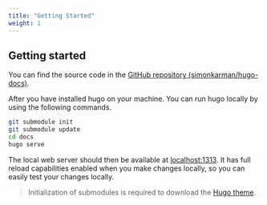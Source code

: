 ```yaml
---
title: "Getting Started"
weight: 1
---
```


## Getting started
You can find the source code in the [GitHub repository (simonkarman/hugo-docs)](https://github.com/simonkarman/hugo-docs).

After you have installed hugo on your machine. You can run hugo locally by using the following commands.
```bash
git submodule init
git submodule update
cd docs
hugo serve
```

The local web server should then be available at [localhost:1313](http://localhost:1313/). It has full reload capabilities enabled when you make changes locally, so you can easily test your changes locally.

> Initialization of submodules is required to download the [Hugo theme](https://github.com/matcornic/hugo-theme-learn).

